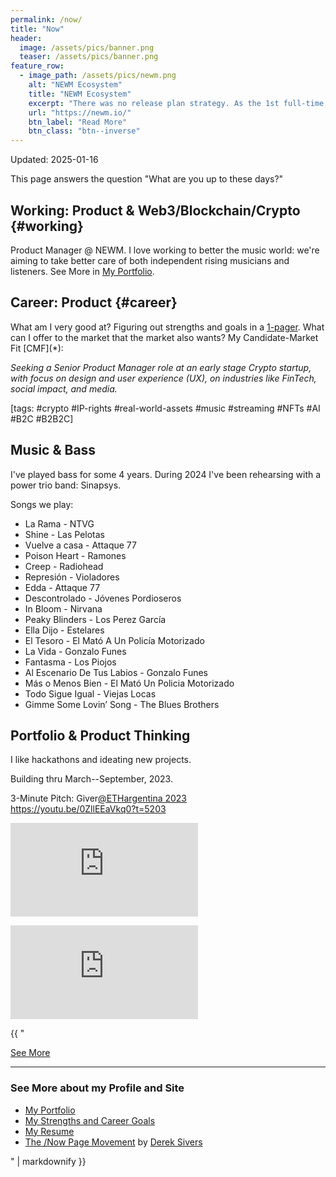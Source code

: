 ```yaml
---
permalink: /now/
title: "Now"
header:
  image: /assets/pics/banner.png
  teaser: /assets/pics/banner.png
feature_row:
  - image_path: /assets/pics/newm.png
    alt: "NEWM Ecosystem"
    title: "NEWM Ecosystem"
    excerpt: "There was no release plan strategy. As the 1st full-time product manager, I implemented agile ceremonies, backlog grooming, and follow-ups across more than 5+ teams. Teams gathered with PRDs, fluid communication and a solid timeline."
    url: "https://newm.io/"
    btn_label: "Read More"
    btn_class: "btn--inverse"
---
```


<aside>
Updated: 2025-01-16
</aside>

This page answers the question "What are you up to these days?"

## Working: Product & Web3/Blockchain/Crypto {#working}

Product Manager @ NEWM. I love working to better the music world: we're
aiming to take better care of both independent rising musicians and
listeners. See More in [My Portfolio](../portfolio).

## Career: Product {#career}

What am I very good at? Figuring out strengths and goals in a
[1-pager](../assets/docs/mygoals/mygoals.pdf).
What can I offer to the market that the market also wants? My
Candidate-Market Fit \[CMF\](\*):

*Seeking a Senior Product Manager role at an early stage Crypto startup,
with focus on design and user experience (UX), on industries like
FinTech, social impact, and media.*

\[tags: \#crypto \#IP-rights \#real-world-assets \#music \#streaming \#NFTs \#AI \#B2C \#B2B2C\]

## Music & Bass

I've played bass for some 4 years. During 2024 I've been rehearsing with
a power trio band: Sinapsys.

Songs we play:

* La Rama - NTVG
* Shine - Las Pelotas
* Vuelve a casa - Attaque 77
* Poison Heart - Ramones
* Creep - Radiohead
* Represión - Violadores
* Edda - Attaque 77
* Descontrolado - Jóvenes Pordioseros
* In Bloom - Nirvana
* Peaky Blinders - Los Perez García
* Ella Dijo - Estelares
* El Tesoro - El Mató A Un Policía Motorizado
* La Vida - Gonzalo Funes
* Fantasma - Los Piojos
* Al Escenario De Tus Labios - Gonzalo Funes
* Más o Menos Bien - El Mató Un Policia Motorizado
* Todo Sigue Igual - Viejas Locas
* Gimme Some Lovin’ Song - The Blues Brothers


## Portfolio & Product Thinking

I like hackathons and ideating new projects.

Building thru March--September, 2023.

<p>
3-Minute Pitch: Giver<a href="https://youtu.be/0ZllEEaVkq0?t=5203"><span class="citation" data-cites="ETHargentina">@ETHargentina</span> 2023</a> </br> <a href="https://youtu.be/0ZllEEaVkq0?t=5203"> https://youtu.be/0ZllEEaVkq0?t=5203 </a>
</p>
<!-- 16:9 aspect ratio -->
<div class="embed-responsive embed-responsive-16by9">
<p><iframe class="embed-responsive-item" src="https://www.youtube.com/embed/0ZllEEaVkq0" title="Ethereum Argentina - Live Streaming - Sala GOERLI - 19/08" frameborder="0" allow="accelerometer; autoplay; clipboard-write; encrypted-media; gyroscope; picture-in-picture; web-share" allowfullscreen></iframe></p>
</div>
<!-- 4:3 aspect ratio -->
<div class="embed-responsive embed-responsive-4by3">
<p><iframe class="embed-responsive-item" src="https://www.youtube.com/embed/0ZllEEaVkq0" title="Ethereum Argentina - Live Streaming - Sala GOERLI - 19/08" frameborder="0" allow="accelerometer; autoplay; clipboard-write; encrypted-media; gyroscope; picture-in-picture; web-share" allowfullscreen></iframe></p>

<div>
{{ "

[See More](../portfolio)

------------------------------------------------------------------------

### See More about my Profile and Site

-   [My Portfolio](../portfolio)
-   [My Strengths and Career
    Goals](../assets/docs/mygoals/mygoals.pdf)
-   [My Resume](../assets/docs/cv/benji-cv.pdf)
-   [The /Now Page Movement](https://sive.rs/nowff) by [Derek
    Sivers](https://sive.rs)

" | markdownify }}
</div>


